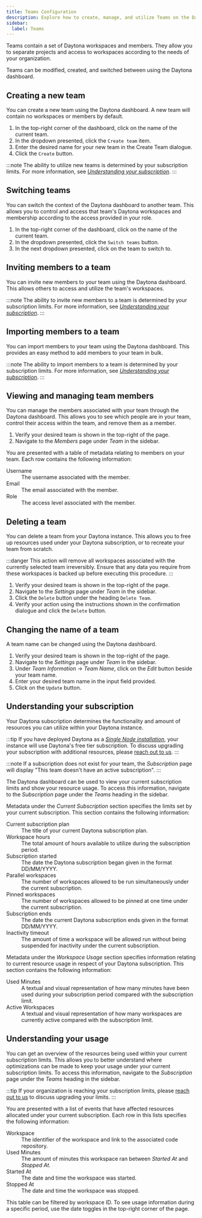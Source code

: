 ```yaml
---
title: Teams Configuration
description: Explore how to create, manage, and utilize Teams on the Daytona dashboard efficiently for enhanced project organization.
sidebar:
  label: Teams
---
```


Teams contain a set of Daytona workspaces and members.
They allow you to separate projects and access to workspaces according to the needs of your organization.

Teams can be modified, created, and switched between using the Daytona dashboard.

## Creating a new team
You can create a new team using the Daytona dashboard.
A new team will contain no workspaces or members by default.

1. In the top-right corner of the dashboard, click on the name of the current team.
2. In the dropdown presented, click the `Create team` item.
3. Enter the desired name for your new team in the Create Team dialogue.
4. Click the `Create` button.

:::note
The ability to utilize new teams is determined by your subscription limits.
For more information, see *[Understanding your subscription](#understanding-your-subscription)*.
:::

## Switching teams
You can switch the context of the Daytona dashboard to another team.
This allows you to control and access that team's Daytona workspaces and membership according to the access provided in your role.

1. In the top-right corner of the dashboard, click on the name of the current team.
2. In the dropdown presented, click the `Switch teams` button.
3. In the next dropdown presented, click on the team to switch to.

## Inviting members to a team
You can invite new members to your team using the Daytona dashboard.
This allows others to access and utilize the team's workspaces.

:::note
The ability to invite new members to a team is determined by your subscription limits.
For more information, see *[Understanding your subscription](#understanding-your-subscription)*.
:::

## Importing members to a team
You can import members to your team using the Daytona dashboard.
This provides an easy method to add members to your team in bulk.

:::note
The ability to import members to a team is determined by your subscription limits.
For more information, see *[Understanding your subscription](#understanding-your-subscription)*.
:::

## Viewing and managing team members
You can manage the members associated with your team through the Daytona dashboard.
This allows you to see which people are in your team, control their access within the team, and remove them as a member.

1. Verify your desired team is shown in the top-right of the page.
2. Navigate to the *Members* page under *Team* in the sidebar.

You are presented with a table of metadata relating to members on your team.
Each row contains the following information:

<dl>
  <dt>Username</dt>
  <dd>The username associated with the member.</dd>
  <dt>Email</dt>
  <dd>The email associated with the member.</dd>
  <dt>Role</dt>
  <dd>The access level associated with the member.</dd>
</dl>

## Deleting a team

You can delete a team from your Daytona instance. This allows you to free up resources used under your Daytona subscription, or to recreate your team from scratch.

:::danger
This action will remove all workspaces associated with the currently selected team irreversibly.
Ensure that any data you require from these workspaces is backed up before executing this procedure.
:::

1. Verify your desired team is shown in the top-right of the page.
2. Navigate to the *Settings* page under *Team* in the sidebar.
3. Click the `Delete` button under the heading `Delete Team`.
4. Verify your action using the instructions shown in the confirmation dialogue and click the `Delete` button.

## Changing the name of a team
A team name can be changed using the Daytona dashboard.

1. Verify your desired team is shown in the top-right of the page.
2. Navigate to the *Settings* page under *Team* in the sidebar.
3. Under *Team Information* -> *Team Name*, click on the *Edit* button beside your team name.
4. Enter your desired team name in the input field provided.
5. Click on the `Update` button.

## Understanding your subscription
Your Daytona subscription determines the functionality and amount of resources you can utilize within your Daytona instance.

:::tip
If you have deployed Daytona as a *[Single Node installation](/installation/single-node)*, your instance will use Daytona's free tier subscription.
To discuss upgrading your subscription with additional resources, please [reach out to us](https://daytona.zapier.app/).
:::

:::note
If a subscription does not exist for your team, the *Subscription* page will display "This team doesn't have an active subscription".
:::

The Daytona dashboard can be used to view your current subscription limits and show your resource usage.
To access this information, navigate to the *Subscription* page under the *Teams* heading in the sidebar.

Metadata under the *Current Subscription* section specifies the limits set by your current subscription.
This section contains the following information:

<dl>
  <dt>Current subscription plan</dt>
  <dd>The title of your current Daytona subscription plan.</dd>
  <dt>Workspace hours</dt>
  <dd>The total amount of hours available to utilize during the subscription period.</dd>
  <dt>Subscription started</dt>
  <dd>The date the Daytona subscription began given in the format DD/MM/YYYY.</dd>
  <dt>Parallel workspaces</dt>
  <dd>The number of workspaces allowed to be run simultaneously under the current subscription.</dd>
  <dt>Pinned workspaces</dt>
  <dd>The number of workspaces allowed to be pinned at one time under the current subscription.</dd>
  <dt>Subscription ends</dt>
  <dd>The date the current Daytona subscription ends given in the format DD/MM/YYYY.</dd>
  <dt>Inactivity timeout</dt>
  <dd>The amount of time a workspace will be allowed run without being suspended for inactivity under the current subscription.</dd>
</dl>

Metadata under the *Workspace Usage* section specifies information relating to current resource usage in respect of your Daytona subscription.
This section contains the following information:

<dl>
  <dt>Used Minutes</dt>
  <dd>A textual and visual representation of how many minutes have been used during your subscription period compared with the subscription limit.</dd>
  <dt>Active Workspaces</dt>
  <dd>A textual and visual representation of how many workspaces are currently active compared with the subscription limit.</dd>
</dl>

## Understanding your usage
You can get an overview of the resources being used within your current subscription limits.
This allows you to better understand where optimizations can be made to keep your usage under your current subscription limits.
To access this information, navigate to the *Subscription* page under the *Teams* heading in the sidebar.

:::tip
If your organization is reaching your subscription limits, please [reach out to us](https://daytona.zapier.app/) to discuss upgrading your limits.
:::

You are presented with a list of events that have affected resources allocated under your current subscription.
Each row in this lists specifies the following information:

<dl>
  <dt>Workspace</dt>
  <dd>The identifier of the workspace and link to the associated code repository.</dd>
  <dt>Used Minutes</dt>
  <dd>The amount of minutes this workspace ran between <i>Started At</i> and <i>Stopped At</i>.</dd>
  <dt>Started At</dt>
  <dd>The date and time the workspace was started.</dd>
  <dt>Stopped At</dt>
  <dd>The date and time the workspace was stopped.</dd>
</dl>

This table can be filtered by workspace ID.
To see usage information during a specific period, use the date toggles in the top-right corner of the page.